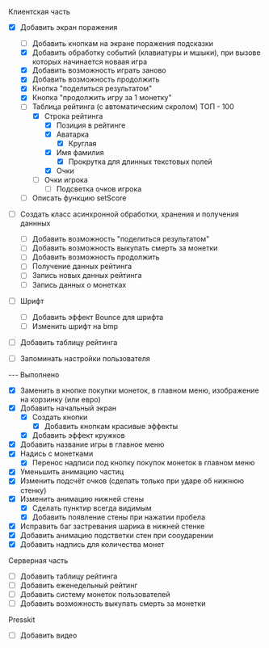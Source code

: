 Клиентская часть
	
* [x] Добавить экран поражения
	* [ ] Добавить кнопкам на экране поражения подсказки	
	* [x] Добавить обработку событий (клавиатуры и мшыки), при вызове которых начинается новаая игра
	* [x] Добавить возможность играть заново
	* [x] Добавить возможность продолжить
	* [x] Кнопка "поделиться результатом"
	* [x] Кнопка "продолжить игру за 1 монетку"
	* [ ] Таблица рейтинга (с автоматическим скролом) ТОП - 100
		* [x] Строка рейтинга
			* [x] Позиция в рейтинге
			* [x] Аватарка
				* [x] Круглая
			* [x] Имя фамилия
				* [x] Прокрутка для длинных текстовых полей
			* [x] Очки
		* [ ] Очки игрока
			* [ ] Подсветка очков игрока
	* [ ] Описать функцию setScore

* [ ] Создать класс асинхронной обработки, хранения и получения даннных
	* [ ] Добавить возможность "поделиться результатом"
	* [ ] Добавить возможность выкупать смерть за монетки
	* [ ] Добавить возможность продолжить
	* [ ] Получение данных рейтинга
	* [ ] Запись новых данных рейтинга
	* [ ] Запись данных о монетках

* [ ] Шрифт
	* [ ] Добавить эффект Bounce для шрифта
	* [ ] Изменить шрифт на bmp

* [ ] Добавить таблицу рейтинга

* [ ] Запоминать настройки пользователя

--- Выполнено
* [x] Заменить в кнопке покупки монеток, в главном меню, изображение на корзинку (или евро)
* [x] Добавить начальный экран
	* [x] Создать кнопки
		* [x] Добавить кнопкам красивые эффекты
	* [x] Добавить эффект кружков
* [x] Добавить название игры в главное меню
* [x] Надись с монетками
	* [x] Перенос надписи под кнопку покупок монеток в главном меню
* [x] Уменьшить анимацию частиц
* [x] Изменить подсчёт очков (сделать только при ударе об нижнюю стенку)
* [x] Изменить анимацию нижней стены
	* [x] Сделать пунктир всегда видимым
	* [x] Добавить появление стены при нажатии пробела
* [x] Исправить баг застревания шарика в нижней стенке
* [x] Добавить анимацию подстветки стен при сооударении
* [x] Добавить надпись для количества монет

Серверная часть
* [ ] Добавить таблицу рейтинга
* [ ] Добавить еженедельный рейтинг
* [ ] Добавить систему монеток пользователей
* [ ] Добавить возможность выкупать смерть за монетки

Presskit
* [ ] Добавить видео